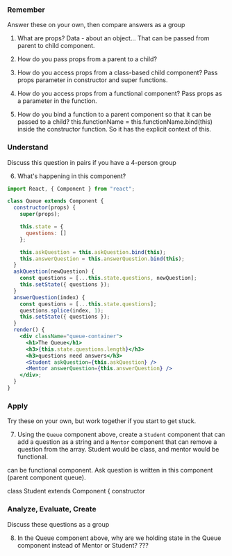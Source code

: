 ### Remember

Answer these on your own, then compare answers as a group

1.  What are props?
    Data - about an object... That can be passed from parent to child component. 

2.  How do you pass props from a parent to a child?


3.  How do you access props from a class-based child component?
  Pass props parameter in constructor and super functions. 

4.  How do you access props from a functional component?
  Pass props as a parameter in the function.

5.  How do you bind a function to a parent component so that it can be passed to a child?
this.functionName = this.functionName.bind(this) inside the constructor function. So it has the explicit context of this.


### Understand

Discuss this question in pairs if you have a 4-person group

6.  What's happening in this component?

```jsx
import React, { Component } from "react";

class Queue extends Component {
  constructor(props) {
    super(props);

    this.state = {
      questions: []
    };

    this.askQuestion = this.askQuestion.bind(this);
    this.answerQuestion = this.answerQuestion.bind(this);
  }
  askQuestion(newQuestion) {
    const questions = [...this.state.questions, newQuestion];
    this.setState({ questions });
  }
  answerQuestion(index) {
    const questions = [...this.state.questions];
    questions.splice(index, 1);
    this.setState({ questions });
  }
  render() {
    <div className="queue-container">
      <h1>The Queue</h1>
      <h3>{this.state.questions.length}</h3>
      <h3>questions need answers</h3>
      <Student askQuestion={this.askQuestion} />
      <Mentor answerQuestion={this.answerQuestion} />
    </div>;
  }
}
```

### Apply

Try these on your own, but work together if you start to get stuck.

7.  Using the `Queue` component above, create a `Student` component that can add a question as a string and a `Mentor` component that can remove a question from the array.
Student would be class, and mentor would be functional.

can be functional component. Ask question is written in this component (parent component queue).

class Student extends Component {
  constructor 
  

### Analyze, Evaluate, Create

Discuss these questions as a group

8.  In the Queue component above, why are we holding state in the Queue component instead of Mentor or Student?
???
